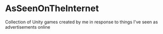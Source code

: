 # AsSeenOnTheInternet
Collection of Unity games created by me in response to things I've seen as advertisements online

